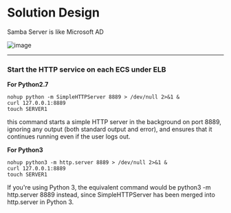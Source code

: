 # Solution Design

Samba Server is like Microsoft AD

![image](https://github.com/user-attachments/assets/3455ad81-0cc9-4c60-be31-92bd034bee2e)

---

### Start the HTTP service on each ECS under ELB

**For Python2.7**
```shell
nohup python -m SimpleHTTPServer 8889 > /dev/null 2>&1 &
curl 127.0.0.1:8889
touch SERVER1 
```
 this command starts a simple HTTP server in the background on port 8889, ignoring any output (both standard output and error), and ensures that it continues running even if the user logs out.

**For Python3**
```shell
nohup python3 -m http.server 8889 > /dev/null 2>&1 &
curl 127.0.0.1:8889
touch SERVER1 
```
 If you're using Python 3, the equivalent command would be python3 -m http.server 8889 instead, since SimpleHTTPServer has been merged into http.server in Python 3.
